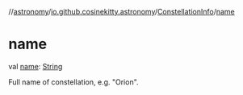 //[astronomy](../../../index.md)/[io.github.cosinekitty.astronomy](../index.md)/[ConstellationInfo](index.md)/[name](name.md)

# name

val [name](name.md): [String](https://kotlinlang.org/api/latest/jvm/stdlib/kotlin-stdlib/kotlin/-string/index.html)

Full name of constellation, e.g. "Orion".
